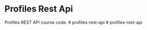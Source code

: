 # Profiles Rest Api

Profiles REST API course code.
#   p r o f i l e s - r e s t - a p i  
 #   p r o f i l e s - r e s t - a p i  
 